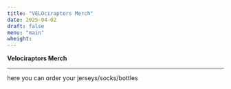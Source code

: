 ```yaml
---
title: "VELOciraptors Merch"
date: 2025-04-02
draft: false
menu: "main"
wheight: 
---
```


**Velociraptors Merch**

---

here you can order your jerseys/socks/bottles